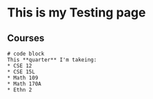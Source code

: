 # This is my Testing page
## Courses
```
# code block
This **quarter** I'm takeing:
* CSE 12
* CSE 15L
* Math 109
* Math 170A
* Ethn 2
```
